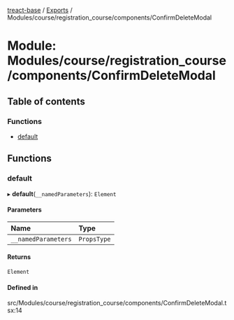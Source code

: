 [treact-base](../README.md) / [Exports](../modules.md) / Modules/course/registration\_course/components/ConfirmDeleteModal

# Module: Modules/course/registration\_course/components/ConfirmDeleteModal

## Table of contents

### Functions

- [default](Modules_course_registration_course_components_ConfirmDeleteModal.md#default)

## Functions

### default

▸ **default**(`__namedParameters`): `Element`

#### Parameters

| Name | Type |
| :------ | :------ |
| `__namedParameters` | `PropsType` |

#### Returns

`Element`

#### Defined in

src/Modules/course/registration_course/components/ConfirmDeleteModal.tsx:14
